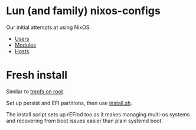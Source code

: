 # Lun (and family) nixos-configs

Our initial attempts at using NixOS.

- [Users](users/)
- [Modules](modules/)
- [Hosts](hosts/)

# Fresh install

Similar to [tmpfs on root](https://elis.nu/blog/2020/05/nixos-tmpfs-as-root/).

Set up persist and EFI partitions, then use [install.sh](scripts/install.sh).

The install script sets up rEFInd too as it makes managing multi-os systems and recovering from boot issues easier than plain systemd boot.
